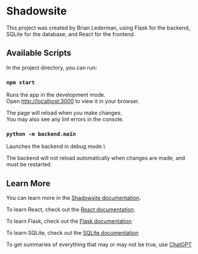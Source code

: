 # Shadowsite

This project was created by Brian Lederman, using Flask for the backend, SQLite for the database, and React for the frontend.

## Available Scripts

In the project directory, you can run:

### `npm start`

Runs the app in the development mode.\
Open [http://localhost:3000](http://localhost:3000) to view it in your browser.

The page will reload when you make changes.\
You may also see any lint errors in the console.

### `python -m backend.main`

Launches the backend in debug mode.\

The backend will not reload automatically when changes are made, and must be restarted.

## Learn More

You can learn more in the [Shadowsite documentation](https://docs.google.com/document/d/1StbIFt6FPAbcIprQRGOBmZ4AXzxWjGNd2H437xE5fGY/edit?usp=sharing).

To learn React, check out the [React documentation](https://reactjs.org/).

To learn Flask, check out the [Flask documentation](https://flask.palletsprojects.com/en/3.0.x/)

To learn SQLite, check out the [SQLite documentation](https://www.sqlite.org/docs.html)

To get summaries of everything that may or may not be true, use [ChatGPT](https://chatgpt.com/)
